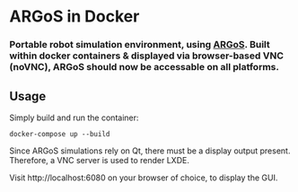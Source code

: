 # ARGoS in Docker

### Portable robot simulation environment, using [ARGoS](https://github.com/ilpincy/argos3). Built within docker containers & displayed via browser-based VNC (noVNC), ARGoS should now be accessable on **all platforms**.


## Usage
Simply build and run the container:
```
docker-compose up --build
```
Since ARGoS simulations rely on Qt, there must be a display output present. Therefore, a VNC server is used to render LXDE.

Visit http://localhost:6080 on your browser of choice, to display the GUI.

